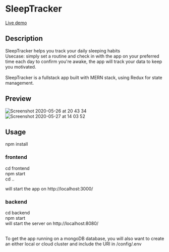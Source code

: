 # SleepTracker

[Live demo](https://sleep-trackr.herokuapp.com/)

## Description
SleepTracker helps you track your daily sleeping habits <br />
Usecase: simply set a routine and check in with the app on your preferred time each day to confirm you're awake, 
the app will track your data to keep you motivated.<br /><br />
SleepTracker is a fullstack app built with MERN stack, using Redux for state management. <br />

## Preview
![Screenshot 2020-05-26 at 20 43 34](https://user-images.githubusercontent.com/50910926/82932880-c60c7180-9f91-11ea-80b2-e829dd9f584d.png)
![Screenshot 2020-05-27 at 14 03 52](https://user-images.githubusercontent.com/50910926/83011812-2e576380-a023-11ea-9da2-cfcf46ecc153.png)



## Usage
npm install <br />

### frontend
cd frontend <br />
npm start <br />
cd ..

will start the app on http://localhost:3000/
### backend
cd backend <br />
npm start <br />
will start the server on http://localhost:8080/ <br /><br />

To get the app running on a mongoDB database, you will also want to create an either local or cloud cluster and include the URI in /config/.env
